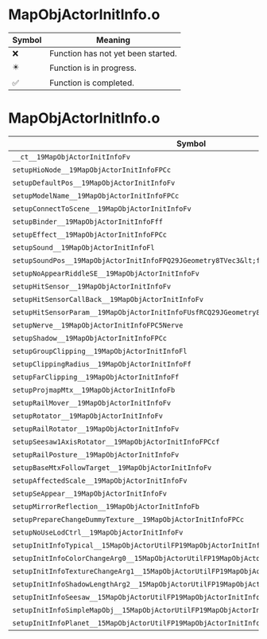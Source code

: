 # MapObjActorInitInfo.o
| Symbol | Meaning 
| ------------- | ------------- 
| :x: | Function has not yet been started. 
| :eight_pointed_black_star: | Function is in progress. 
| :white_check_mark: | Function is completed. 


# MapObjActorInitInfo.o
| Symbol | Decompiled? |
| ------------- | ------------- |
| `__ct__19MapObjActorInitInfoFv` | :white_check_mark: |
| `setupHioNode__19MapObjActorInitInfoFPCc` | :white_check_mark: |
| `setupDefaultPos__19MapObjActorInitInfoFv` | :white_check_mark: |
| `setupModelName__19MapObjActorInitInfoFPCc` | :white_check_mark: |
| `setupConnectToScene__19MapObjActorInitInfoFv` | :white_check_mark: |
| `setupBinder__19MapObjActorInitInfoFff` | :white_check_mark: |
| `setupEffect__19MapObjActorInitInfoFPCc` | :white_check_mark: |
| `setupSound__19MapObjActorInitInfoFl` | :white_check_mark: |
| `setupSoundPos__19MapObjActorInitInfoFPQ29JGeometry8TVec3&lt;f&gt;` | :white_check_mark: |
| `setupNoAppearRiddleSE__19MapObjActorInitInfoFv` | :white_check_mark: |
| `setupHitSensor__19MapObjActorInitInfoFv` | :white_check_mark: |
| `setupHitSensorCallBack__19MapObjActorInitInfoFv` | :x: |
| `setupHitSensorParam__19MapObjActorInitInfoFUsfRCQ29JGeometry8TVec3&lt;f&gt;` | :x: |
| `setupNerve__19MapObjActorInitInfoFPC5Nerve` | :x: |
| `setupShadow__19MapObjActorInitInfoFPCc` | :x: |
| `setupGroupClipping__19MapObjActorInitInfoFl` | :x: |
| `setupClippingRadius__19MapObjActorInitInfoFf` | :x: |
| `setupFarClipping__19MapObjActorInitInfoFf` | :x: |
| `setupProjmapMtx__19MapObjActorInitInfoFb` | :x: |
| `setupRailMover__19MapObjActorInitInfoFv` | :x: |
| `setupRotator__19MapObjActorInitInfoFv` | :x: |
| `setupRailRotator__19MapObjActorInitInfoFv` | :x: |
| `setupSeesaw1AxisRotator__19MapObjActorInitInfoFPCcf` | :x: |
| `setupRailPosture__19MapObjActorInitInfoFv` | :x: |
| `setupBaseMtxFollowTarget__19MapObjActorInitInfoFv` | :x: |
| `setupAffectedScale__19MapObjActorInitInfoFv` | :x: |
| `setupSeAppear__19MapObjActorInitInfoFv` | :x: |
| `setupMirrorReflection__19MapObjActorInitInfoFb` | :x: |
| `setupPrepareChangeDummyTexture__19MapObjActorInitInfoFPCc` | :x: |
| `setupNoUseLodCtrl__19MapObjActorInitInfoFv` | :x: |
| `setupInitInfoTypical__15MapObjActorUtilFP19MapObjActorInitInfoPCc` | :x: |
| `setupInitInfoColorChangeArg0__15MapObjActorUtilFP19MapObjActorInitInfoRC12JMapInfoIter` | :x: |
| `setupInitInfoTextureChangeArg1__15MapObjActorUtilFP19MapObjActorInitInfoRC12JMapInfoIter` | :x: |
| `setupInitInfoShadowLengthArg2__15MapObjActorUtilFP19MapObjActorInitInfoRC12JMapInfoIter` | :x: |
| `setupInitInfoSeesaw__15MapObjActorUtilFP19MapObjActorInitInfoRC12JMapInfoIterPCcf` | :x: |
| `setupInitInfoSimpleMapObj__15MapObjActorUtilFP19MapObjActorInitInfo` | :x: |
| `setupInitInfoPlanet__15MapObjActorUtilFP19MapObjActorInitInfo` | :x: |
